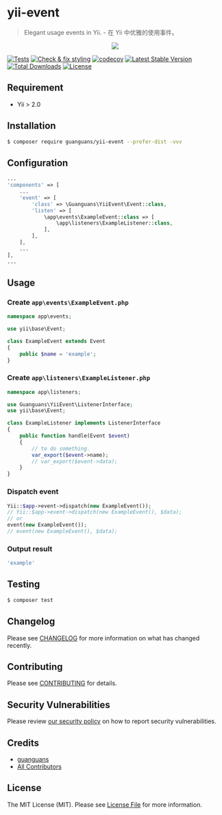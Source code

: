 # yii-event

> Elegant usage events in Yii. - 在 Yii 中优雅的使用事件。

<p align="center"><img src="./docs/usage.png"></p>

[![Tests](https://github.com/guanguans/yii-event/workflows/Tests/badge.svg)](https://github.com/guanguans/yii-event/actions)
[![Check & fix styling](https://github.com/guanguans/yii-event/workflows/Check%20&%20fix%20styling/badge.svg)](https://github.com/guanguans/yii-event/actions)
[![codecov](https://codecov.io/gh/guanguans/yii-event/branch/main/graph/badge.svg?token=URGFAWS6S4)](https://codecov.io/gh/guanguans/yii-event)
[![Latest Stable Version](https://poser.pugx.org/guanguans/yii-event/v)](//packagist.org/packages/guanguans/yii-event)
[![Total Downloads](https://poser.pugx.org/guanguans/yii-event/downloads)](//packagist.org/packages/guanguans/yii-event)
[![License](https://poser.pugx.org/guanguans/yii-event/license)](//packagist.org/packages/guanguans/yii-event)

## Requirement

* Yii > 2.0

## Installation

```bash
$ composer require guanguans/yii-event --prefer-dist -vvv
```

## Configuration

```php
...
'components' => [
    ...
    'event' => [
        'class' => \Guanguans\YiiEvent\Event::class,
        'listen' => [
            \app\events\ExampleEvent::class => [
                \app\listeners\ExampleListener::class,
            ],
        ],
    ],
    ...
],
...
```

## Usage

### Create `app\events\ExampleEvent.php`

```php
namespace app\events;

use yii\base\Event;

class ExampleEvent extends Event
{
    public $name = 'example';
}
```

### Create `app\listeners\ExampleListener.php`

```php
namespace app\listeners;

use Guanguans\YiiEvent\ListenerInterface;
use yii\base\Event;

class ExampleListener implements ListenerInterface
{
    public function handle(Event $event)
    {
        // to do something.
        var_export($event->name);
        // var_export($event->data);
    }
}
```

### Dispatch event

```php
Yii::$app->event->dispatch(new ExampleEvent());
// Yii::$app->event->dispatch(new ExampleEvent(), $data);
// or
event(new ExampleEvent());
// event(new ExampleEvent(), $data);
```

### Output result

```php
'example'
```

## Testing

``` bash
$ composer test
```

## Changelog

Please see [CHANGELOG](CHANGELOG.md) for more information on what has changed recently.

## Contributing

Please see [CONTRIBUTING](.github/CONTRIBUTING.md) for details.

## Security Vulnerabilities

Please review [our security policy](../../security/policy) on how to report security vulnerabilities.

## Credits

* [guanguans](https://github.com/guanguans)
* [All Contributors](../../contributors)

## License

The MIT License (MIT). Please see [License File](LICENSE) for more information.
